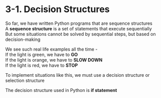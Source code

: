 # 3-1. Decision Structures
So far, we have written Python programs that are sequence structures  
A **sequence structure** is a set of statements that execute sequentially    
But some situations cannot be solved by sequential steps, but based on decision-making    

We see such real life examples all the time -    
If the light is green, we have to **GO**  
If the light is orange, we have to **SLOW DOWN**  
If the light is red, we have to **STOP**  

To implement situations like this, we must use a decision structure or selection structure  

The decision structure used in Python is **if statement**